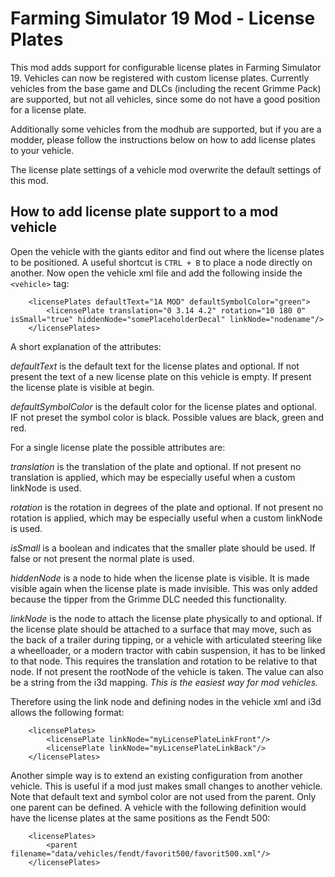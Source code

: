 # Farming Simulator 19 Mod - License Plates

This mod adds support for configurable license plates in Farming Simulator 19.
Vehicles can now be registered with custom license plates.
Currently vehicles from the base game and DLCs (including the recent Grimme Pack) are supported,
but not all vehicles, since some do not have a good position for a license plate.

Additionally some vehicles from the modhub are supported,
but if you are a modder,
please follow the instructions below on how to add license plates to your vehicle.

The license plate settings of a vehicle mod overwrite the default settings of this mod.

## How to add license plate support to a mod vehicle

Open the vehicle with the giants editor and find out where the license plates to be positioned.
A useful shortcut is `CTRL + B` to place a node directly on another.
Now open the vehicle xml file and add the following inside the `<vehicle>` tag:

```
	<licensePlates defaultText="1A MOD" defaultSymbolColor="green">
		<licensePlate translation="0 3.14 4.2" rotation="10 180 0" isSmall="true" hiddenNode="somePlaceholderDecal" linkNode="nodename"/>
	</licensePlates>

```

A short explanation of the attributes:

*defaultText* is the default text for the license plates and optional.
If not present the text of a new license plate on this vehicle is empty.
If present the license plate is visible at begin.

*defaultSymbolColor* is the default color for the license plates and optional.
IF not preset the symbol color is black.
Possible values are black, green and red.

For a single license plate the possible attributes are:

*translation* is the translation of the plate and optional.
If not present no translation is applied,
which may be especially useful when a custom linkNode is used.

*rotation* is the rotation in degrees of the plate and optional.
If not present no rotation is applied,
which may be especially useful when a custom linkNode is used.

*isSmall* is a boolean and indicates that the smaller plate should be used.
If false or not present the normal plate is used.

*hiddenNode* is a node to hide when the license plate is visible.
It is made visible again when the license plate is made invisible.
This was only added because the tipper from the Grimme DLC needed this functionality.

*linkNode* is the node to attach the license plate physically to and optional.
If the license plate should be attached to a surface that may move,
such as the back of a trailer during tipping,
or a vehicle with articulated steering like a wheelloader,
or a modern tractor with cabin suspension,
it has to be linked to that node.
This requires the translation and rotation to be relative to that node.
If not present the rootNode of the vehicle is taken.
The value can also be a string from the i3d mapping.
*This is the easiest way for mod vehicles.*

Therefore using the link node and defining nodes in the vehicle xml and i3d allows the following format:

```
	<licensePlates>
		<licensePlate linkNode="myLicensePlateLinkFront"/>
		<licensePlate linkNode="myLicensePlateLinkBack"/>
	</licensePlates>

```

Another simple way is to extend an existing configuration from another vehicle.
This is useful if a mod just makes small changes to another vehicle.
Note that default text and symbol color are not used from the parent.
Only one parent can be defined.
A vehicle with the following definition would have the license plates at the same positions as the Fendt 500:

```
	<licensePlates>
		<parent filename="data/vehicles/fendt/favorit500/favorit500.xml"/>
	</licensePlates>

```
